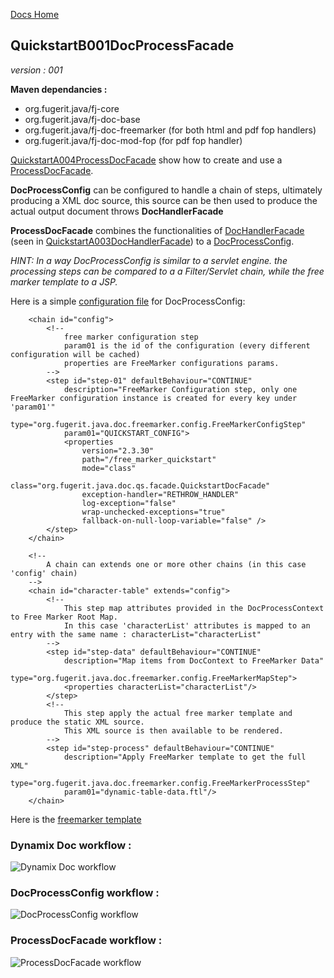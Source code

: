 [Docs Home](../../index.md)

## QuickstartB001DocProcessFacade

*version : 001*

**Maven dependancies :**
* org.fugerit.java/fj-core
* org.fugerit.java/fj-doc-base
* org.fugerit.java/fj-doc-freemarker	(for both html and pdf fop handlers)
* org.fugerit.java/fj-doc-mod-fop	(for pdf fop handler)

[QuickstartA004ProcessDocFacade](../../fj-doc-quickstart-b-freemarker/src/test/java/test/org/fugerit/java/doc/qs/QuickstartB001ProcessDocFacade.java) show how to create and use a [ProcessDocFacade](https://venusdocs.fugerit.org/fj-doc-base/src/main/java/org/fugerit/java/doc/base/facade/ProcessDocFacade.java).

**DocProcessConfig** can be configured to handle a chain of steps, ultimately producing a XML doc source, this source can be then used to produce the actual output document throws **DocHandlerFacade**

**ProcessDocFacade** combines the functionalities of [DocHandlerFacade](https://venusdocs.fugerit.org/fj-doc-base/src/main/java/org/fugerit/java/doc/base/facade/DocHandlerFacade.java) (seen in [QuickstartA003DocHandlerFacade](003DocHandlerFacade.md)) to a [DocProcessConfig](https://venusdocs.fugerit.org/fj-doc-base/src/main/java/org/fugerit/java/doc/base/process/DocProcessConfig.java).

*HINT: In a way DocProcessConfig is similar to a servlet engine. the processing steps can be compared to a a Filter/Servlet chain, while the free marker template to a JSP.*

Here is a simple [configuration file](../../fj-doc-quickstart-b-freemarker/src/main/resources/doc-facade/doc-process-quickstart.xml) for DocProcessConfig: 

```
	<chain id="config">
		<!-- 
			free marker configuration step
			param01 is the id of the configuration (every different configuration will be cached)
			properties are FreeMarker configurations params. 
		-->
		<step id="step-01" defaultBehaviour="CONTINUE"
			description="FreeMarker Configuration step, only one FreeMarker configuration instance is created for every key under 'param01'" 
			type="org.fugerit.java.doc.freemarker.config.FreeMarkerConfigStep"
			param01="QUICKSTART_CONFIG">
			<properties 
				version="2.3.30"
				path="/free_marker_quickstart"
				mode="class" 
				class="org.fugerit.java.doc.qs.facade.QuickstartDocFacade"
				exception-handler="RETHROW_HANDLER"
				log-exception="false"
				wrap-unchecked-exceptions="true"
				fallback-on-null-loop-variable="false" />
		</step>		
	</chain>

	<!--
		A chain can extends one or more other chains (in this case 'config' chain)
	-->
	<chain id="character-table" extends="config">
		<!--
			This step map attributes provided in the DocProcessContext to Free Marker Root Map.
			In this case 'characterList' attributes is mapped to an entry with the same name : characterList="characterList"
		-->
		<step id="step-data" defaultBehaviour="CONTINUE"
			description="Map items from DocContext to FreeMarker Data" 
			type="org.fugerit.java.doc.freemarker.config.FreeMarkerMapStep">		
			<properties characterList="characterList"/>		
		</step>
		<!--
			This step apply the actual free marker template and produce the static XML source.
			This XML source is then available to be rendered.
		-->					
		<step id="step-process" defaultBehaviour="CONTINUE"
			description="Apply FreeMarker template to get the full XML" 
			type="org.fugerit.java.doc.freemarker.config.FreeMarkerProcessStep"
			param01="dynamic-table-data.ftl"/>
	</chain>
```

Here is the [freemarker template](../../fj-doc-quickstart-b-freemarker/src/main/resources/free_marker_quickstart/dynamic-table-data.ftl)

### Dynamix Doc workflow : 

![Dynamix Doc workflow](https://venusdocs.fugerit.org/docs/img/102_dynamic_pipeline.gif)

### DocProcessConfig workflow : 

![DocProcessConfig workflow](https://venusdocs.fugerit.org/docs/img/004_doc_process_config.gif)

### ProcessDocFacade workflow : 

![ProcessDocFacade workflow](https://venusdocs.fugerit.org/docs/img/005_process_doc_facade.gif)